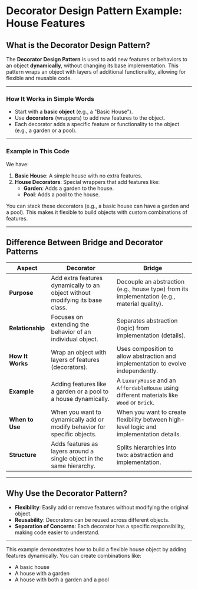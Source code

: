 # Decorator Design Pattern Example: House Features

## What is the Decorator Design Pattern?

The **Decorator Design Pattern** is used to add new features or behaviors to an object **dynamically**, without changing its base implementation. This pattern wraps an object with layers of additional functionality, allowing for flexible and reusable code.

---

### How It Works in Simple Words

- Start with a **basic object** (e.g., a "Basic House").
- Use **decorators** (wrappers) to add new features to the object.
- Each decorator adds a specific feature or functionality to the object (e.g., a garden or a pool).

---

### Example in This Code

We have:
1. **Basic House**: A simple house with no extra features.
2. **House Decorators**: Special wrappers that add features like:
   - **Garden**: Adds a garden to the house.
   - **Pool**: Adds a pool to the house.

You can stack these decorators (e.g., a basic house can have a garden and a pool). This makes it flexible to build objects with custom combinations of features.

---

## Difference Between Bridge and Decorator Patterns

| **Aspect**                | **Decorator**                                                                                                    | **Bridge**                                                                                                 |
|---------------------------|------------------------------------------------------------------------------------------------------------------|-----------------------------------------------------------------------------------------------------------|
| **Purpose**               | Add extra features dynamically to an object without modifying its base class.                                   | Decouple an abstraction (e.g., house type) from its implementation (e.g., material quality).              |
| **Relationship**          | Focuses on extending the behavior of an individual object.                                                      | Separates abstraction (logic) from implementation (details).                                              |
| **How It Works**          | Wrap an object with layers of features (decorators).                                                            | Uses composition to allow abstraction and implementation to evolve independently.                         |
| **Example**               | Adding features like a garden or a pool to a house dynamically.                                                 | A `LuxuryHouse` and an `AffordableHouse` using different materials like `Wood` or `Brick`.               |
| **When to Use**           | When you want to dynamically add or modify behavior for specific objects.                                        | When you want to create flexibility between high-level logic and implementation details.                  |
| **Structure**             | Adds features as layers around a single object in the same hierarchy.                                           | Splits hierarchies into two: abstraction and implementation.                                              |

---

## Why Use the Decorator Pattern?

- **Flexibility**: Easily add or remove features without modifying the original object.
- **Reusability**: Decorators can be reused across different objects.
- **Separation of Concerns**: Each decorator has a specific responsibility, making code easier to understand.

---

This example demonstrates how to build a flexible house object by adding features dynamically. You can create combinations like:
- A basic house
- A house with a garden
- A house with both a garden and a pool
